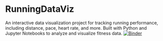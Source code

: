 # RunningDataViz
An interactive data visualization project for tracking running performance, including distance, pace, heart rate, and more. Built with Python and Jupyter Notebooks to analyze and visualize fitness data.
[![Binder](https://mybinder.org/badge_logo.svg)](https://mybinder.org/v2/gh/sdeb0101/RunningDataViz/HEAD)
